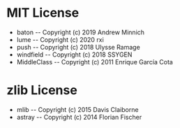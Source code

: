 # MIT License

* baton -- Copyright (c) 2019 Andrew Minnich
* lume -- Copyright (c) 2020 rxi
* push -- Copyright (c) 2018 Ulysse Ramage
* windfield -- Copyright (c) 2018 SSYGEN
* MiddleClass -- Copyright (c) 2011 Enrique García Cota

# zlib License

* mlib -- Copyright (c) 2015 Davis Claiborne
* astray -- Copyright (c) 2014 Florian Fischer


